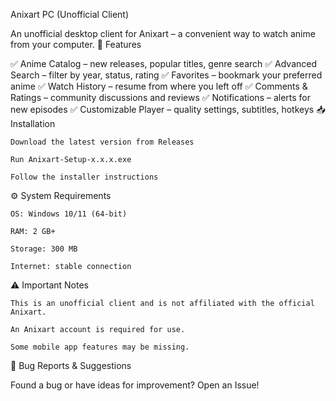 Anixart PC (Unofficial Client)

An unofficial desktop client for Anixart – a convenient way to watch anime from your computer.
📌 Features

✅ Anime Catalog – new releases, popular titles, genre search
✅ Advanced Search – filter by year, status, rating
✅ Favorites – bookmark your preferred anime
✅ Watch History – resume from where you left off
✅ Comments & Ratings – community discussions and reviews
✅ Notifications – alerts for new episodes
✅ Customizable Player – quality settings, subtitles, hotkeys
📥 Installation

    Download the latest version from Releases

    Run Anixart-Setup-x.x.x.exe

    Follow the installer instructions

⚙️ System Requirements

    OS: Windows 10/11 (64-bit)

    RAM: 2 GB+

    Storage: 300 MB

    Internet: stable connection

⚠️ Important Notes

    This is an unofficial client and is not affiliated with the official Anixart.

    An Anixart account is required for use.

    Some mobile app features may be missing.

🐞 Bug Reports & Suggestions

Found a bug or have ideas for improvement?
Open an Issue!
